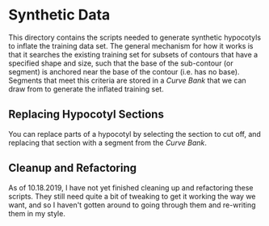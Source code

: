 # Synthetic Data
This directory contains the scripts needed to generate synthetic hypocotyls to
inflate the training data set. The general mechanism for how it works is that
it searches the existing training set for subsets of contours that have a
specified shape and size, such that the base of the sub-contour (or segment) is
anchored near the base of the contour (i.e. has no base). Segments that meet
this criteria are stored in a _Curve Bank_ that we can draw from to generate
the inflated training set.

## Replacing Hypocotyl Sections
You can replace parts of a hypocotyl by selecting the section to cut off, and
replacing that section with a segment from the _Curve Bank_.


## Cleanup and Refactoring
As of 10.18.2019, I have not yet finished cleaning up and refactoring these
scripts. They still need quite a bit of tweaking to get it working the way we
want, and so I haven't gotten around to going through them and re-writing them
in my style.

